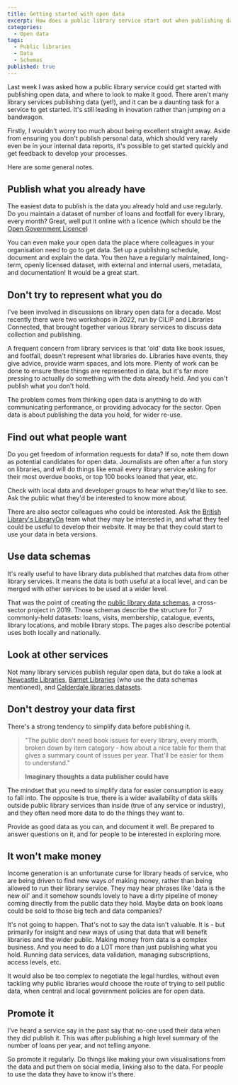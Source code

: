 ```yaml
---
title: Getting started with open data
excerpt: How does a public library service start out when publishing data?
categories:
  - Open data
tags:
  - Public libraries
  - Data
  - Schemas
published: true
---
```


Last week I was asked how a public library service could get started with publishing open data, and where to look to make it good. There aren't many library services publishing data (yet!), and it can be a daunting task for a service to get started. It's still leading in inovation rather than jumping on a bandwagon.

Firstly, I wouldn't worry too much about being excellent straight away. Aside from ensuring you don't publish personal data, which should very rarely even be in your internal data reports, it's possible to get started quickly and get feedback to develop your processes.

Here are some general notes.

## Publish what you already have

The easiest data to publish is the data you already hold and use regularly. Do you maintain a dataset of number of loans and footfall for every library, every month? Great, well put it online with a licence (which should be the [Open Government Licence](https://www.nationalarchives.gov.uk/doc/open-government-licence/version/3/))

You can even make your open data the place where colleagues in your organisation need to go to get data. Set up a publishing schedule, document and explain the data. You then have a regularly maintained, long-term, openly licensed dataset, with external and internal users, metadata, and documentation! It would be a great start.

## Don't try to represent what you do

I've been involved in discussions on library open data for a decade. Most recently there were two workshops in 2022, run by CILIP and Libraries Connected, that brought together various library services to discuss data collection and publishing.

A frequent concern from library services is that 'old' data like book issues, and footfall, doesn't represent what libraries do. Libraries have events, they give advice, provide warm spaces, and lots more. Plenty of work can be done to ensure these things are represented in data, but it's far more pressing to actually do something with the data already held. And you can't publish what you don't hold.

The problem comes from thinking open data is anything to do with communicating performance, or providing advocacy for the sector. Open data is about publishing the data you hold, for wider re-use.

## Find out what people want

Do you get freedom of information requests for data? If so, note them down as potential candidates for open data. Journalists are often after a fun story on libraries, and will do things like email every library service asking for their most overdue books, or top 100 books loaned that year, etc.

Check with local data and developer groups to hear what they'd like to see. Ask the public what they'd be interested to know more about.

There are also sector colleagues who could be interested. Ask the [British Library's LibraryOn](https://libraryon.org/) team what they may be interested in, and what they feel could be useful to develop their website. It may be that they could start to use your data in beta versions.

## Use data schemas

It's really useful to have library data published that matches data from other library services. It means the data is both useful at a local level, and can be merged with other services to be used at a wider level.

That was the point of creating the [public library data schemas](https://schema.librarydata.uk/), a cross-sector project in 2019. Those schemas describe the structure for 7 commonly-held datasets: loans, visits, membership, catalogue, events, library locations, and mobile library stops. The pages also describe potential uses both locally and nationally.

## Look at other services

Not many library services publish regular open data, but do take a look at [Newcastle Libraries](https://www.newcastle.gov.uk/local-government/access-information-and-data/open-data/libraries-data-sets), [Barnet Libraries](https://open.barnet.gov.uk/dataset/e14dj/library-data) (who use the data schemas mentioned), and [Calderdale libraries datasets](https://dataworks.calderdale.gov.uk/dataset?q=Libraries).

## Don't destroy your data first

There's a strong tendency to simplify data before publishing it.

> "The public don't need book issues for every library, every month, broken down by item category - how about a nice table for them that gives a summary count of issues per year. That'll be easier for them to understand."
>
> **Imaginary thoughts a data publisher could have**

The mindset that you need to simplify data for easier consumption is easy to fall into. The opposite is true, there is a wider availability of data skills outside public library services than inside (true of any service or industry), and they often need more data to do the things they want to. 

Provide as good data as you can, and document it well. Be prepared to answer questions on it, and for people to be interested in exploring more.

## It won't make money

Income generation is an unfortunate curse for library heads of service, who are being driven to find new ways of making money, rather than being allowed to run their library service. They may hear phrases like 'data is the new oil' and it somehow sounds lovely to have a dirty pipeline of money coming directly from the public data they hold. Maybe data on book loans could be sold to those big tech and data companies?

It's not going to happen. That's not to say the data isn't valuable. It is - but primarily for insight and new ways of using that data that will benefit libraries and the wider public. Making money from data is a complex business. And you need to do a LOT more than just publishing what you hold. Running data services, data validation, managing subscriptions, access levels, etc.

It would also be too complex to negotiate the legal hurdles, without even tackling why public libraries would choose the route of trying to sell public data, when central and local government policies are for open data.

## Promote it

I've heard a service say in the past say that no-one used their data when they did publish it. This was after publishing a high level summary of the number of loans per year, and not telling anyone.

So promote it regularly. Do things like making your own visualisations from the data and put them on social media, linking also to the data. For people to use the data they have to know it's there.
